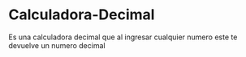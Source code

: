 # Calculadora-Decimal
Es una calculadora decimal que al ingresar cualquier numero este te devuelve un numero decimal
